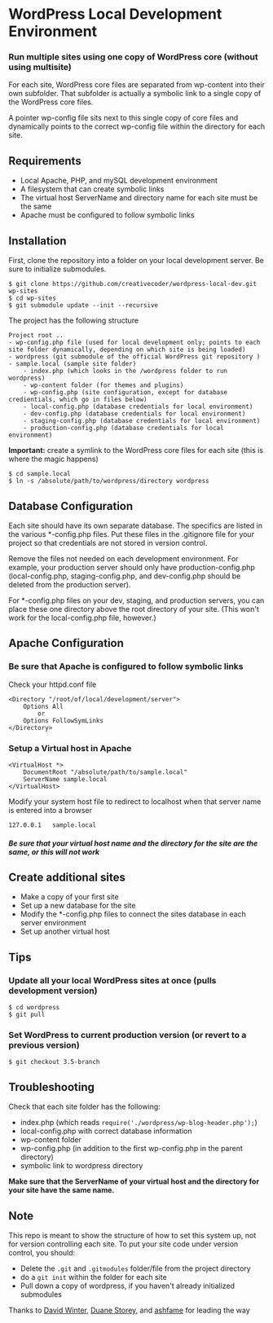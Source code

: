 # WordPress Local Development Environment #

### Run multiple sites using one copy of WordPress core (without using multisite) ###

For each site, WordPress core files are separated from wp-content into their own subfolder. That subfolder is actually a symbolic link to a single copy of the WordPress core files.

A pointer wp-config file sits next to this single copy of core files and dynamically points to the correct wp-config file within the directory for each site.

## Requirements ##

* Local Apache, PHP, and mySQL development environment
* A filesystem that can create symbolic links
* The virtual host ServerName and directory name for each site must be the same
* Apache must be configured to follow symbolic links

## Installation ##

First, clone the repository into a folder on your local development server. Be sure to initialize submodules.

	$ git clone https://github.com/creativecoder/wordpress-local-dev.git wp-sites
	$ cd wp-sites
	$ git submodule update --init --recursive

The project has the following structure

	Project root ..	
	- wp-config.php file (used for local development only; points to each site folder dynamically, depending on which site is being loaded)
	- wordpress (git submodule of the official WordPress git repository )
	- sample.local (sample site folder)
		- index.php (which looks in the /wordpress folder to run wordpress)
		- wp-content folder (for themes and plugins)
		- wp-config.php (site configuration, except for database credientials, which go in files below)
		- local-config.php (database credentials for local environment)
		- dev-config.php (database credentials for local environment)
		- staging-config.php (database credentials for local environment)
		- production-config.php (database credentials for local environment)

**Important:** create a symlink to the WordPress core files for each site (this is where the magic happens)

	$ cd sample.local
	$ ln -s /absolute/path/to/wordpress/directory wordpress

## Database Configuration ##

Each site should have its own separate database. The specifics are listed in the various *-config.php files. Put these files in the .gitignore file for your project so that credentials are not stored in version control.

Remove the files not needed on each development environment. For example, your production server should only have production-config.php (local-config.php, staging-config.php, and dev-config.php should be deleted from the production server).

For *-config.php files on your dev, staging, and production servers, you can place these one directory above the root directory of your site. (This won't work for the local-config.php file, however.)

## Apache Configuration ##

### Be sure that Apache is configured to follow symbolic links ###

Check your httpd.conf file

	<Directory "/root/of/local/development/server">
		Options All
			or
		Options FollowSymLinks
	</Directory>
	
### Setup a Virtual host in Apache ###

	<VirtualHost *>
		DocumentRoot "/absolute/path/to/sample.local"
		ServerName sample.local
	</VirtualHost>

Modify your system host file to redirect to localhost when that server name is entered into a browser

	127.0.0.1	sample.local

##### Be sure that your virtual host name and the directory for the site are the same, or this will not work #####

## Create additional sites ##

* Make a copy of your first site
* Set up a new database for the site
* Modify the *-config.php files to connect the sites database in each server environment
* Set up another virtual host

## Tips ##

### Update all your local WordPress sites at once (pulls development version) ###

	$ cd wordpress
	$ git pull

### Set WordPress to current production version (or revert to a previous version) ###

	$ git checkout 3.5-branch

## Troubleshooting ##

Check that each site folder has the following:

* index.php (which reads `require('./wordpress/wp-blog-header.php');`)
* local-config.php with correct database information
* wp-content folder
* wp-config.php (in addition to the first wp-config.php in the parent directory)
* symbolic link to wordpress directory

**Make sure that the ServerName of your virtual host and the directory for your site have the same name.**

## Note ##

This repo is meant to show the structure of how to set this system up, not for version controlling each site. To put your site code under version control, you should:

- Delete the `.git` and `.gitmodules` folder/file from the project directory
- do a `git init` within the folder for each site
- Pull down a copy of wordpress, if you haven't already initialized submodules

Thanks to [David Winter](http://davidwinter.me/articles/2012/04/09/install-and-manage-wordpress-with-git/), [Duane Storey](http://www.duanestorey.com/uncategorized/one-wordpress-install-multiple-sites/), and [ashfame](https://gist.github.com/ashfame/1923821) for leading the way